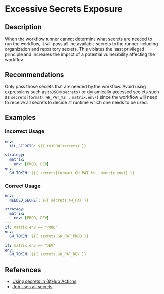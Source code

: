 # Excessive Secrets Exposure

## Description

When the workflow runner cannot determine what secrets are needed to run the workflow, it will pass all the available secrets to the runner including organization and repository secrets. This violates the least privileged principle and increases the impact of a potential vulnerability affecting the workflow.

## Recommendations

Only pass those secrets that are needed by the workflow. Avoid using expressions such as `toJSON(secrets)` or dynamically accessed secrets such as `secrets[format('GH_PAT_%s', matrix.env)]` since the workflow will need to receive all secrets to decide at runtime which one needs to be used.

## Examples

### Incorrect Usage

```yaml
env:
  ALL_SECRETS: ${{ toJSON(secrets) }}
```

```yaml
strategy:
  matrix:
    env: [PROD, DEV]
env:
  GH_TOKEN: ${{ secrets[format('GH_PAT_%s', matrix.env)] }}
```

### Correct Usage

```yaml
env:
  NEEDED_SECRET: ${{ secrets.GH_PAT }}
```

```yaml
strategy:
  matrix:
    env: [PROD, DEV]
---
if: matrix.env == "PROD"
env:
  GH_TOKEN: ${{ secrets.GH_PAT_PROD }}
---
if: matrix.env == "DEV"
env:
  GH_TOKEN: ${{ secrets.GH_PAT_DEV }}
```

## References

- [Using secrets in GitHub Actions](https://docs.github.com/en/actions/security-for-github-actions/security-guides/using-secrets-in-github-actions#using-encrypted-secrets-in-a-workflow)
- [Job uses all secrets](https://github.com/boostsecurityio/poutine/blob/main/docs/content/en/rules/job_all_secrets.md)
